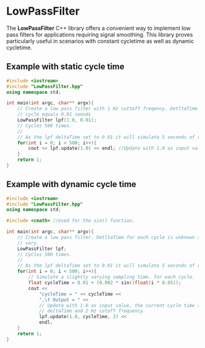 # LowPassFilter
The **LowPassFilter** C++ library offers a convenient way to implement low pass filters for applications requiring signal smoothing. This library proves particularly useful in scenarios with constant cycletime as well as dynamic cycletime.

## Example with static cycle time

```c++
#include <iostream>
#include "LowPassFilter.hpp"
using namespace std;

int main(int argc, char** argv){
	// Create a low pass filter with 1 Hz cuttoff freqency. DetltaTime for each
	// cycle equals 0.01 seonds
	LowPassFilter lpf(1.0, 0.01);
	// Cycles 500 times.
	//
	// As the lpf deltaTime set to 0.01 it will simulate 5 seconds of run time.
	for(int i = 0; i < 500; i++){
		cout << lpf.update(1.0) << endl; //Update with 1.0 as input value.
	}
	return 1;
}
```
## Example with dynamic cycle time
```c++
#include <iostream>
#include "LowPassFilter.hpp"
using namespace std;

#include <cmath> //Used for the sin() function.

int main(int argc, char** argv){
	// Create a low pass filter. DetltaTime for each cycle is unknown and will
	// vary.
	LowPassFilter lpf;
	// Cycles 500 times.
	//
	// As the lpf deltaTime set to 0.01 it will simulate 5 seconds of run time.
	for(int i = 0; i < 500; i++){
		// Simulate a slightly varying sampling time. for each cycle.
		float cycleTime = 0.01 + (0.002 * sin((float)i * 0.05));
		cout <<
			"cycleTime = " << cycleTime <<
			",\t Output = " <<
			// Update with 1.0 as input value, the current cycle time as
			// deltaTime and 2 Hz cutoff frequency.
			lpf.update(1.0, cycleTime, 2) <<
			endl;
	}
	return 1;
}
```
